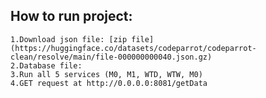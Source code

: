 ## How to run project:
    1.Download json file: [zip file](https://huggingface.co/datasets/codeparrot/codeparrot-clean/resolve/main/file-000000000040.json.gz)
    2.Database file:
    3.Run all 5 services (M0, M1, WTD, WTW, M0)
    4.GET request at http://0.0.0.0:8081/getData
